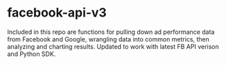 # facebook-api-v3

Included in this repo are functions for pulling down ad performance data from Facebook and Google, wrangling data into common metrics, then analyzing and charting results. Updated to work with latest FB API verison and Python SDK.
